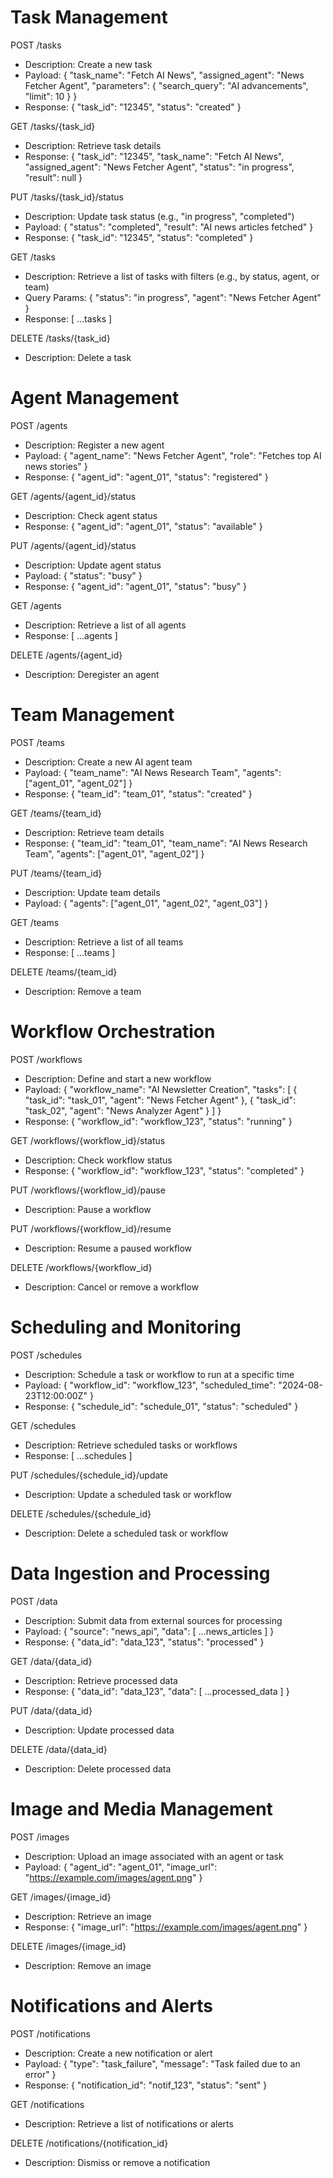 # Task Management

POST /tasks

- Description: Create a new task
- Payload:
  {
  "task_name": "Fetch AI News",
  "assigned_agent": "News Fetcher Agent",
  "parameters": { "search_query": "AI advancements", "limit": 10 }
  }
- Response: { "task_id": "12345", "status": "created" }

GET /tasks/{task_id}

- Description: Retrieve task details
- Response: {
  "task_id": "12345",
  "task_name": "Fetch AI News",
  "assigned_agent": "News Fetcher Agent",
  "status": "in progress",
  "result": null
  }

PUT /tasks/{task_id}/status

- Description: Update task status (e.g., "in progress", "completed")
- Payload: { "status": "completed", "result": "AI news articles fetched" }
- Response: { "task_id": "12345", "status": "completed" }

GET /tasks

- Description: Retrieve a list of tasks with filters (e.g., by status, agent, or team)
- Query Params: { "status": "in progress", "agent": "News Fetcher Agent" }
- Response: [ ...tasks ]

DELETE /tasks/{task_id}

- Description: Delete a task

# Agent Management

POST /agents

- Description: Register a new agent
- Payload: { "agent_name": "News Fetcher Agent", "role": "Fetches top AI news stories" }
- Response: { "agent_id": "agent_01", "status": "registered" }

GET /agents/{agent_id}/status

- Description: Check agent status
- Response: { "agent_id": "agent_01", "status": "available" }

PUT /agents/{agent_id}/status

- Description: Update agent status
- Payload: { "status": "busy" }
- Response: { "agent_id": "agent_01", "status": "busy" }

GET /agents

- Description: Retrieve a list of all agents
- Response: [ ...agents ]

DELETE /agents/{agent_id}

- Description: Deregister an agent

# Team Management

POST /teams

- Description: Create a new AI agent team
- Payload: { "team_name": "AI News Research Team", "agents": ["agent_01", "agent_02"] }
- Response: { "team_id": "team_01", "status": "created" }

GET /teams/{team_id}

- Description: Retrieve team details
- Response: {
  "team_id": "team_01",
  "team_name": "AI News Research Team",
  "agents": ["agent_01", "agent_02"]
  }

PUT /teams/{team_id}

- Description: Update team details
- Payload: { "agents": ["agent_01", "agent_02", "agent_03"] }

GET /teams

- Description: Retrieve a list of all teams
- Response: [ ...teams ]

DELETE /teams/{team_id}

- Description: Remove a team

# Workflow Orchestration

POST /workflows

- Description: Define and start a new workflow
- Payload: {
  "workflow_name": "AI Newsletter Creation",
  "tasks": [
  { "task_id": "task_01", "agent": "News Fetcher Agent" },
  { "task_id": "task_02", "agent": "News Analyzer Agent" }
  ]
  }
- Response: { "workflow_id": "workflow_123", "status": "running" }

GET /workflows/{workflow_id}/status

- Description: Check workflow status
- Response: { "workflow_id": "workflow_123", "status": "completed" }

PUT /workflows/{workflow_id}/pause

- Description: Pause a workflow

PUT /workflows/{workflow_id}/resume

- Description: Resume a paused workflow

DELETE /workflows/{workflow_id}

- Description: Cancel or remove a workflow

# Scheduling and Monitoring

POST /schedules

- Description: Schedule a task or workflow to run at a specific time
- Payload: { "workflow_id": "workflow_123", "scheduled_time": "2024-08-23T12:00:00Z" }
- Response: { "schedule_id": "schedule_01", "status": "scheduled" }

GET /schedules

- Description: Retrieve scheduled tasks or workflows
- Response: [ ...schedules ]

PUT /schedules/{schedule_id}/update

- Description: Update a scheduled task or workflow

DELETE /schedules/{schedule_id}

- Description: Delete a scheduled task or workflow

# Data Ingestion and Processing

POST /data

- Description: Submit data from external sources for processing
- Payload: { "source": "news_api", "data": [ ...news_articles ] }
- Response: { "data_id": "data_123", "status": "processed" }

GET /data/{data_id}

- Description: Retrieve processed data
- Response: { "data_id": "data_123", "data": [ ...processed_data ] }

PUT /data/{data_id}

- Description: Update processed data

DELETE /data/{data_id}

- Description: Delete processed data

# Image and Media Management

POST /images

- Description: Upload an image associated with an agent or task
- Payload: { "agent_id": "agent_01", "image_url": "https://example.com/images/agent.png" }

GET /images/{image_id}

- Description: Retrieve an image
- Response: { "image_url": "https://example.com/images/agent.png" }

DELETE /images/{image_id}

- Description: Remove an image

# Notifications and Alerts

POST /notifications

- Description: Create a new notification or alert
- Payload: { "type": "task_failure", "message": "Task failed due to an error" }
- Response: { "notification_id": "notif_123", "status": "sent" }

GET /notifications

- Description: Retrieve a list of notifications or alerts

DELETE /notifications/{notification_id}

- Description: Dismiss or remove a notification

